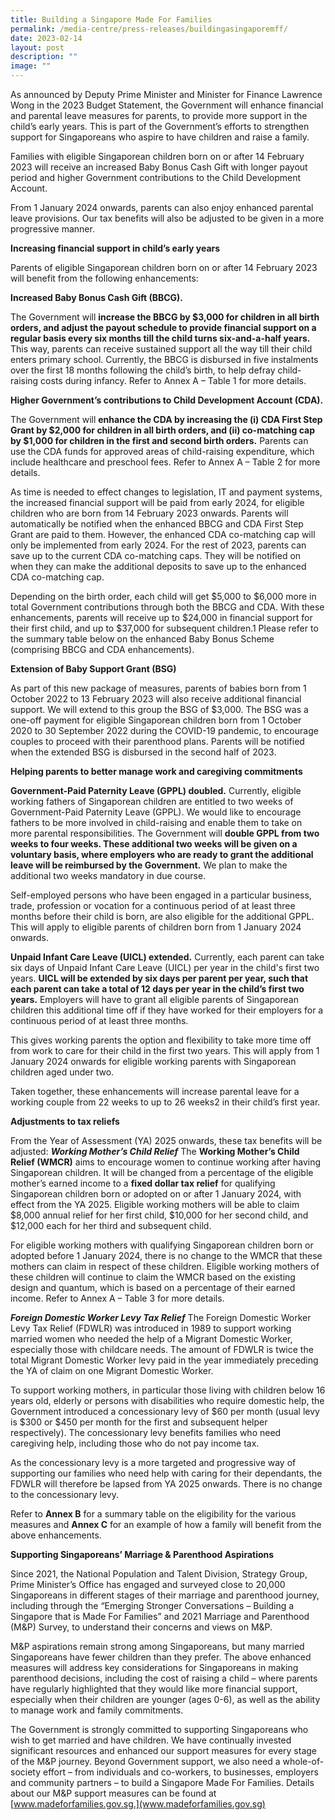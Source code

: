 ```yaml
---
title: Building a Singapore Made For Families
permalink: /media-centre/press-releases/buildingasingaporemff/
date: 2023-02-14
layout: post
description: ""
image: ""
---
```

As announced by Deputy Prime Minister and Minister for Finance Lawrence Wong in the 2023 Budget Statement, the Government will enhance financial and parental leave measures for parents, to provide more support in the child’s early years. This is part of the Government’s efforts to strengthen support for Singaporeans who aspire to have children and raise a family.

Families with eligible Singaporean children born on or after 14 February 2023 will receive an increased Baby Bonus Cash Gift with longer payout period and higher Government contributions to the Child Development Account.

From 1 January 2024 onwards, parents can also enjoy enhanced parental leave provisions. Our tax benefits will also be adjusted to be given in a more progressive manner.

**Increasing financial support in child’s early years**

Parents of eligible Singaporean children born on or after 14 February 2023 will benefit from the following enhancements:

**Increased Baby Bonus Cash Gift (BBCG).** 

The Government will **increase the BBCG by $3,000 for children in all birth orders, and adjust the payout schedule to provide financial support on a regular basis every six months till the child turns six-and-a-half years.** This way, parents can receive sustained support all the way till their child enters primary school. Currently, the BBCG is disbursed in five instalments over the first 18 months following the child’s birth, to help defray child-raising costs during infancy. Refer to Annex A – Table 1 for more details.

**Higher Government’s contributions to Child Development Account (CDA).** 

The Government will **enhance the CDA by increasing the (i) CDA First Step Grant by $2,000 for children in all birth orders, and (ii) co-matching cap by $1,000 for children in the first and second birth orders.** Parents can use the CDA funds for approved areas of child-raising expenditure, which include healthcare and preschool fees. Refer to Annex A – Table 2 for more details.

As time is needed to effect changes to legislation, IT and payment systems, the increased financial support will be paid from early 2024, for eligible children who are born from 14 February 2023 onwards. Parents will automatically be notified when the enhanced BBCG and CDA First Step Grant are paid to them. However, the enhanced CDA co-matching cap will only be implemented from early 2024. For the rest of 2023, parents can save up to the current CDA co-matching caps. They will be notified on when they can make the additional deposits to save up to the enhanced CDA co-matching cap. 

Depending on the birth order, each child will get $5,000 to $6,000 more in total Government contributions through both the BBCG and CDA. With these enhancements, parents will receive up to $24,000 in financial support for their first child, and up to $37,000 for subsequent children.1 Please refer to the summary table below on the enhanced Baby Bonus Scheme (comprising BBCG and CDA enhancements).

**Extension of Baby Support Grant (BSG)**

As part of this new package of measures, parents of babies born from 1 October 2022 to 13 February 2023 will also receive additional financial support. We will extend to this group the BSG of $3,000. The BSG was a one-off payment for eligible Singaporean children born from 1 October 2020 to 30 September 2022 during the COVID-19 pandemic, to encourage couples to proceed with their parenthood plans. Parents will be notified when the extended BSG is disbursed in the second half of 2023.

**Helping parents to better manage work and caregiving commitments**

**Government-Paid Paternity Leave (GPPL) doubled.** Currently, eligible working fathers of Singaporean children are entitled to two weeks of Government-Paid Paternity Leave (GPPL). We would like to encourage fathers to be more involved in child-raising and enable them to take on more parental responsibilities. The Government will **double GPPL from two weeks to four weeks. These additional two weeks will be given on a voluntary basis, where employers who are ready to grant the additional leave will be reimbursed by the Government.** We plan to make the additional two weeks mandatory in due course.

Self-employed persons who have been engaged in a particular business, trade, profession or vocation for a continuous period of at least three months before their child is born, are also eligible for the additional GPPL. This will apply to eligible parents of children born from 1 January 2024 onwards.

**Unpaid Infant Care Leave (UICL) extended.** Currently, each parent can take six days of Unpaid Infant Care Leave (UICL) per year in the child's first two years. **UICL will be extended by six days per parent per year, such that each parent can take a total of 12 days per year in the child’s first two years.** Employers will have to grant all eligible parents of Singaporean children this additional time off if they have worked for their employers for a continuous period of at least three months.

This gives working parents the option and flexibility to take more time off from work to care for their child in the first two years. This will apply from 1 January 2024 onwards for eligible working parents with Singaporean children aged under two.

Taken together, these enhancements will increase parental leave for a working couple from 22 weeks to up to 26 weeks2 in their child’s first year.

**Adjustments to tax reliefs**

From the Year of Assessment (YA) 2025 onwards, these tax benefits will be adjusted:
***Working Mother’s Child Relief***
The **Working Mother’s Child Relief (WMCR)** aims to encourage women to continue working after having Singaporean children. It will be changed from a percentage of the eligible mother’s earned income to a **fixed dollar tax relief** for qualifying Singaporean children born or adopted on or after 1 January 2024, with effect from the YA 2025. Eligible working mothers will be able to claim $8,000 annual relief for her first child, $10,000 for her second child, and $12,000 each for her third and subsequent child.

For eligible working mothers with qualifying Singaporean children born or adopted before 1 January 2024, there is no change to the WMCR that these mothers can claim in respect of these children. Eligible working mothers of these children will continue to claim the WMCR based on the existing design and quantum, which is based on a percentage of their earned income. Refer to Annex A – Table 3 for more details.

***Foreign Domestic Worker Levy Tax Relief***
The Foreign Domestic Worker Levy Tax Relief (FDWLR) was introduced in 1989 to support working married women who needed the help of a Migrant Domestic Worker, especially those with childcare needs. The amount of FDWLR is twice the total Migrant Domestic Worker levy paid in the year immediately preceding the YA of claim on one Migrant Domestic Worker.

To support working mothers, in particular those living with children below 16 years old, elderly or persons with disabilities who require domestic help, the Government introduced a concessionary levy of $60 per month (usual levy is $300 or $450 per month for the first and subsequent helper respectively). The concessionary levy benefits families who need caregiving help, including those who do not pay income tax.

As the concessionary levy is a more targeted and progressive way of supporting our families who need help with caring for their dependants, the FDWLR will therefore be lapsed from YA 2025 onwards. There is no change to the concessionary levy.

Refer to **Annex B** for a summary table on the eligibility for the various measures and **Annex C** for an example of how a family will benefit from the above enhancements.

**Supporting Singaporeans’ Marriage & Parenthood Aspirations**

Since 2021, the National Population and Talent Division, Strategy Group, Prime Minister’s Office has engaged and surveyed close to 20,000 Singaporeans in different stages of their marriage and parenthood journey, including through the “Emerging Stronger Conversations – Building a Singapore that is Made For Families” and 2021 Marriage and Parenthood (M&P) Survey, to understand their concerns and views on M&P.

M&P aspirations remain strong among Singaporeans, but many married Singaporeans have fewer children than they prefer. The above enhanced measures will address key considerations for Singaporeans in making parenthood decisions, including the cost of raising a child – where parents have regularly highlighted that they would like more financial support, especially when their children are younger (ages 0-6), as well as the ability to manage work and family commitments.

The Government is strongly committed to supporting Singaporeans who wish to get married and have children. We have continually invested significant resources and enhanced our support measures for every stage of the M&P journey. Beyond Government support, we also need a whole-of-society effort – from individuals and co-workers, to businesses, employers and community partners – to build a Singapore Made For Families. Details about our M&P support measures can be found at [www.madeforfamilies.gov.sg.](www.madeforfamilies.gov.sg)